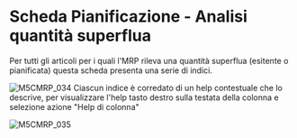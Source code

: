 # Scheda Pianificazione - Analisi quantità superflua

Per tutti gli articoli per i quali l'MRP rileva una quantità superflua (esitente o pianificata) questa scheda presenta una serie di indici.

![M5CMRP_034](https://doc.smeup.com/immagini/MBDOC_SCH-M5CMRP_A/M5CMRP_034.png)
Ciascun indice è corredato di un help contestuale che lo descrive, per visualizzare l'help tasto destro sulla testata della colonna e selezione azione "Help di colonna"

![M5CMRP_035](https://doc.smeup.com/immagini/MBDOC_SCH-M5CMRP_A/M5CMRP_035.png)
